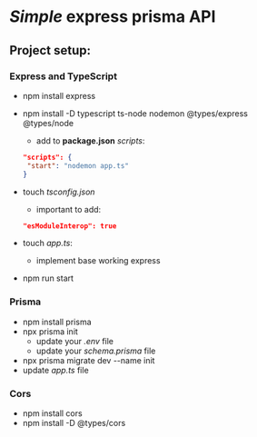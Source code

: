 # _Simple_ express prisma API

## Project setup:

### Express and TypeScript

-  npm install express
-  npm install -D typescript ts-node nodemon @types/express @types/node
   -  add to **package.json** _scripts_:
   ```json
   "scripts": {
   	"start": "nodemon app.ts"
   }
   ```
-  touch _tsconfig.json_

   -  important to add:

   ```json
   "esModuleInterop": true
   ```

-  touch _app.ts_:
   -  implement base working express
-  npm run start

### Prisma

-  npm install prisma
-  npx prisma init
   -  update your _.env_ file
   -  update your _schema.prisma_ file
-  npx prisma migrate dev --name init
-  update _app.ts_ file

### Cors

-  npm install cors
-  npm install -D @types/cors
